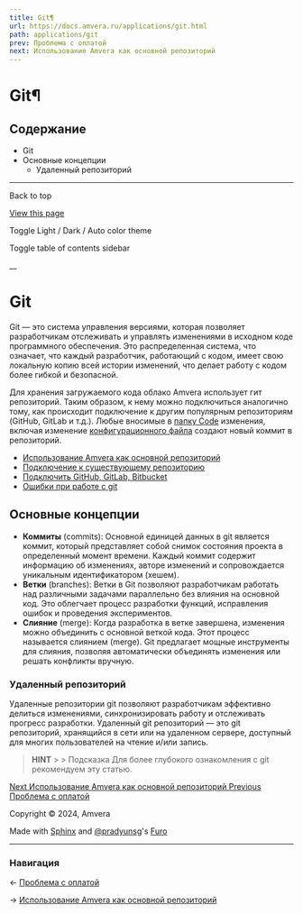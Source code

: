 ```yaml
---
title: Git¶
url: https://docs.amvera.ru/applications/git.html
path: applications/git
prev: Проблема с оплатой
next: Использование Amvera как основной репозиторий
---
```


# Git¶

## Содержание

- Git
- Основные концепции
  - Удаленный репозиторий

---

Back to top

[ View this page ](<../_sources/applications/git.rst.txt> "View this page")

Toggle Light / Dark / Auto color theme

Toggle table of contents sidebar

__

# Git

Git — это система управления версиями, которая позволяет разработчикам отслеживать и управлять изменениями в исходном коде программного обеспечения. Это распределенная система, что означает, что каждый разработчик, работающий с кодом, имеет свою локальную копию всей истории изменений, что делает работу с кодом более гибкой и безопасной.

Для хранения загружаемого кода облако Amvera использует гит репозиторий. Таким образом, к нему можно подключиться аналогично тому, как происходит подключение к другим популярным репозиториям (GitHub, GitLab и т.д.). Любые вносимые в [папку Code](<storage.html>) изменения, включая изменение [конфигурационного файла](<configuration/config-file.html>) создают новый коммит в репозиторий.
* [Использование Amvera как основной репозиторий](<git/main-origin.html>)
* [Подключение к существующему репозиторию](<git/secondary-origin.html>)
* [Подключить GitHub, GitLab, Bitbucket](<git/webhooks.html>)
* [Ошибки при работе с git](<git/freq-errors.html>)

## Основные концепции
* **Коммиты** (commits): Основной единицей данных в git является коммит, который представляет собой снимок состояния проекта в определенный момент времени. Каждый коммит содержит информацию об изменениях, авторе изменений и сопровождается уникальным идентификатором (хешем).
* **Ветки** (branches): Ветки в Git позволяют разработчикам работать над различными задачами параллельно без влияния на основной код. Это облегчает процесс разработки функций, исправления ошибок и проведения экспериментов.
* **Слияние** (merge): Когда разработка в ветке завершена, изменения можно объединить с основной веткой кода. Этот процесс называется слиянием (merge). Git предлагает мощные инструменты для слияния, позволяя автоматически объединять изменения или решать конфликты вручную.

### Удаленный репозиторий

Удаленные репозитории git позволяют разработчикам эффективно делиться изменениями, синхронизировать работу и отслеживать прогресс разработки. Удаленный git репозиторий — это git репозиторий, хранящийся в сети или на удаленном сервере, доступный для многих пользователей на чтение и/или запись.

> **HINT** > > Подсказка Для более глубокого ознакомления с git рекомендуем эту статью. 

[ Next Использование Amvera как основной репозиторий ](<git/main-origin.html>) [ Previous Проблема с оплатой ](<../general/FAQ/payments.html>)

Copyright © 2024, Amvera 

Made with [Sphinx](<https://www.sphinx-doc.org/>) and [@pradyunsg](<https://pradyunsg.me>)'s [Furo](<https://github.com/pradyunsg/furo>)


---

### Навигация

← [Проблема с оплатой](https://docs.amvera.ru/general/FAQ/payments.html)

→ [Использование Amvera как основной репозиторий](https://docs.amvera.ru/git/main-origin.html)
